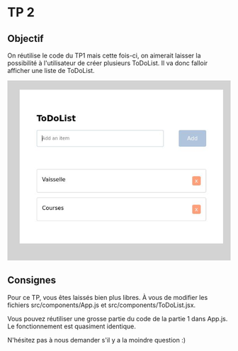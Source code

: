 # TP 2

## Objectif
On réutilise le code du TP1 mais cette fois-ci, on aimerait laisser la possibilité à l'utilisateur de créer plusieurs ToDoList.
Il va donc falloir afficher une liste de ToDoList.

![](../images/tp1.jpg)

## Consignes
Pour ce TP, vous êtes laissés bien plus libres.
À vous de modifier les fichiers src/components/App.js et src/components/ToDoList.jsx.

Vous pouvez réutiliser une grosse partie du code de la partie 1 dans App.js. Le fonctionnement est quasiment identique.

N'hésitez pas à nous demander s'il y a la moindre question :)